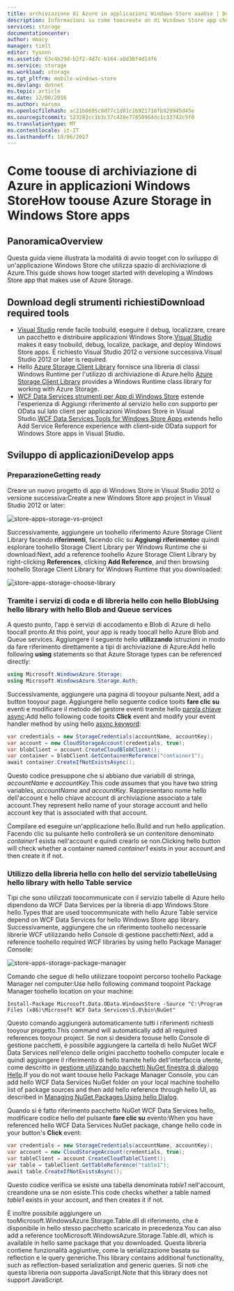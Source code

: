 ```yaml
---
title: archiviazione di Azure in applicazioni Windows Store aaaUse | Documenti Microsoft
description: Informazioni su come toocreate un di Windows Store app che utilizza l'archiviazione Blob di Azure, coda, tabella o File.
services: storage
documentationcenter: 
author: mmacy
manager: timlt
editor: tysonn
ms.assetid: 63c4b29d-b2f2-4d7c-b164-a0d38f4d14f6
ms.service: storage
ms.workload: storage
ms.tgt_pltfrm: mobile-windows-store
ms.devlang: dotnet
ms.topic: article
ms.date: 12/08/2016
ms.author: marsma
ms.openlocfilehash: ac21b0695c0d77c1d81c1b921718fb929945d45e
ms.sourcegitcommit: 523283cc1b3c37c428e77850964dc1c33742c5f0
ms.translationtype: MT
ms.contentlocale: it-IT
ms.lasthandoff: 10/06/2017
---
```

# <a name="how-toouse-azure-storage-in-windows-store-apps"></a><span data-ttu-id="0c161-103">Come toouse di archiviazione di Azure in applicazioni Windows Store</span><span class="sxs-lookup"><span data-stu-id="0c161-103">How toouse Azure Storage in Windows Store apps</span></span>
## <a name="overview"></a><span data-ttu-id="0c161-104">Panoramica</span><span class="sxs-lookup"><span data-stu-id="0c161-104">Overview</span></span>
<span data-ttu-id="0c161-105">Questa guida viene illustrata la modalità di avvio tooget con lo sviluppo di un'applicazione Windows Store che utilizza spazio di archiviazione di Azure.</span><span class="sxs-lookup"><span data-stu-id="0c161-105">This guide shows how tooget started with developing a Windows Store app that makes use of Azure Storage.</span></span>

## <a name="download-required-tools"></a><span data-ttu-id="0c161-106">Download degli strumenti richiesti</span><span class="sxs-lookup"><span data-stu-id="0c161-106">Download required tools</span></span>
* <span data-ttu-id="0c161-107">[Visual Studio](https://www.visualstudio.com/downloads/) rende facile toobuild, eseguire il debug, localizzare, creare un pacchetto e distribuire applicazioni Windows Store.</span><span class="sxs-lookup"><span data-stu-id="0c161-107">[Visual Studio](https://www.visualstudio.com/downloads/) makes it easy toobuild, debug, localize, package, and deploy Windows Store apps.</span></span> <span data-ttu-id="0c161-108">È richiesto Visual Studio 2012 o versione successiva.</span><span class="sxs-lookup"><span data-stu-id="0c161-108">Visual Studio 2012 or later is required.</span></span>
* <span data-ttu-id="0c161-109">Hello [Azure Storage Client Library](https://www.nuget.org/packages/WindowsAzure.Storage) fornisce una libreria di classi Windows Runtime per l'utilizzo di archiviazione di Azure.</span><span class="sxs-lookup"><span data-stu-id="0c161-109">hello [Azure Storage Client Library](https://www.nuget.org/packages/WindowsAzure.Storage) provides a Windows Runtime class library for working with Azure Storage.</span></span>
* <span data-ttu-id="0c161-110">[WCF Data Services strumenti per App di Windows Store](http://www.microsoft.com/download/details.aspx?id=30714) estende l'esperienza di Aggiungi riferimento al servizio hello con supporto per OData sul lato client per applicazioni Windows Store in Visual Studio.</span><span class="sxs-lookup"><span data-stu-id="0c161-110">[WCF Data Services Tools for Windows Store Apps](http://www.microsoft.com/download/details.aspx?id=30714) extends hello Add Service Reference experience with client-side OData support for Windows Store apps in Visual Studio.</span></span>

## <a name="develop-apps"></a><span data-ttu-id="0c161-111">Sviluppo di applicazioni</span><span class="sxs-lookup"><span data-stu-id="0c161-111">Develop apps</span></span>
### <a name="getting-ready"></a><span data-ttu-id="0c161-112">Preparazione</span><span class="sxs-lookup"><span data-stu-id="0c161-112">Getting ready</span></span>
<span data-ttu-id="0c161-113">Creare un nuovo progetto di app di Windows Store in Visual Studio 2012 o versione successiva:</span><span class="sxs-lookup"><span data-stu-id="0c161-113">Create a new Windows Store app project in Visual Studio 2012 or later:</span></span>

![store-apps-storage-vs-project][store-apps-storage-vs-project]

<span data-ttu-id="0c161-115">Successivamente, aggiungere un toohello riferimento Azure Storage Client Library facendo **riferimenti**, facendo clic su **Aggiungi riferimento**e quindi esplorare toohello Storage Client Library per Windows Runtime che si download:</span><span class="sxs-lookup"><span data-stu-id="0c161-115">Next, add a reference toohello Azure Storage Client Library by right-clicking **References**, clicking **Add Reference**, and then browsing toohello Storage Client Library for Windows Runtime that you downloaded:</span></span>

![store-apps-storage-choose-library][store-apps-storage-choose-library]

### <a name="using-hello-library-with-hello-blob-and-queue-services"></a><span data-ttu-id="0c161-117">Tramite i servizi di coda e di libreria hello con hello Blob</span><span class="sxs-lookup"><span data-stu-id="0c161-117">Using hello library with hello Blob and Queue services</span></span>
<span data-ttu-id="0c161-118">A questo punto, l'app è servizi di accodamento e Blob di Azure di hello toocall pronto.</span><span class="sxs-lookup"><span data-stu-id="0c161-118">At this point, your app is ready toocall hello Azure Blob and Queue services.</span></span> <span data-ttu-id="0c161-119">Aggiungere il seguente hello **utilizzando** istruzioni in modo da fare riferimento direttamente a tipi di archiviazione di Azure:</span><span class="sxs-lookup"><span data-stu-id="0c161-119">Add hello following **using** statements so that Azure Storage types can be referenced directly:</span></span>

```csharp
using Microsoft.WindowsAzure.Storage;
using Microsoft.WindowsAzure.Storage.Auth;
```

<span data-ttu-id="0c161-120">Successivamente, aggiungere una pagina di tooyour pulsante.</span><span class="sxs-lookup"><span data-stu-id="0c161-120">Next, add a button tooyour page.</span></span> <span data-ttu-id="0c161-121">Aggiungere hello seguente codice tooits **fare clic su** eventi e modificare il metodo del gestore eventi tramite hello [parola chiave async](http://msdn.microsoft.com/library/vstudio/hh156513.aspx):</span><span class="sxs-lookup"><span data-stu-id="0c161-121">Add hello following code tooits **Click** event and modify your event handler method by using hello [async keyword](http://msdn.microsoft.com/library/vstudio/hh156513.aspx):</span></span>

```csharp
var credentials = new StorageCredentials(accountName, accountKey);
var account = new CloudStorageAccount(credentials, true);
var blobClient = account.CreateCloudBlobClient();
var container = blobClient.GetContainerReference("container1");
await container.CreateIfNotExistsAsync();
```

<span data-ttu-id="0c161-122">Questo codice presuppone che si abbiano due variabili di stringa, *accountName* e *accountKey*.</span><span class="sxs-lookup"><span data-stu-id="0c161-122">This code assumes that you have two string variables, *accountName* and *accountKey*.</span></span> <span data-ttu-id="0c161-123">Rappresentano nome hello dell'account e hello chiave account di archiviazione associato a tale account.</span><span class="sxs-lookup"><span data-stu-id="0c161-123">They represent hello name of your storage account and hello account key that is associated with that account.</span></span>

<span data-ttu-id="0c161-124">Compilare ed eseguire un'applicazione hello.</span><span class="sxs-lookup"><span data-stu-id="0c161-124">Build and run hello application.</span></span> <span data-ttu-id="0c161-125">Facendo clic su pulsante hello controllerà se un contenitore denominato *container1* esista nell'account e quindi crearlo se non.</span><span class="sxs-lookup"><span data-stu-id="0c161-125">Clicking hello button will check whether a container named *container1* exists in your account and then create it if not.</span></span>

### <a name="using-hello-library-with-hello-table-service"></a><span data-ttu-id="0c161-126">Utilizzo della libreria hello con hello del servizio tabelle</span><span class="sxs-lookup"><span data-stu-id="0c161-126">Using hello library with hello Table service</span></span>
<span data-ttu-id="0c161-127">Tipi che sono utilizzati toocommunicate con il servizio tabelle di Azure hello dipendono da WCF Data Services per la libreria di app Windows Store hello.</span><span class="sxs-lookup"><span data-stu-id="0c161-127">Types that are used toocommunicate with hello Azure Table service depend on WCF Data Services for hello Windows Store app library.</span></span> <span data-ttu-id="0c161-128">Successivamente, aggiungere che un riferimento toohello necessarie librerie WCF utilizzando hello Console di gestione pacchetti:</span><span class="sxs-lookup"><span data-stu-id="0c161-128">Next, add a reference toohello required WCF libraries by using hello Package Manager Console:</span></span>

![store-apps-storage-package-manager][store-apps-storage-package-manager]

<span data-ttu-id="0c161-130">Comando che segue di hello utilizzare toopoint percorso toohello Package Manager nel computer:</span><span class="sxs-lookup"><span data-stu-id="0c161-130">Use hello following command toopoint Package Manager toohello location on your machine:</span></span>

    Install-Package Microsoft.Data.OData.WindowsStore -Source "C:\Program Files (x86)\Microsoft WCF Data Services\5.0\bin\NuGet"

<span data-ttu-id="0c161-131">Questo comando aggiungerà automaticamente tutti i riferimenti richiesti tooyour progetto.</span><span class="sxs-lookup"><span data-stu-id="0c161-131">This command will automatically add all required references tooyour project.</span></span> <span data-ttu-id="0c161-132">Se non si desidera toouse hello Console di gestione pacchetti, è possibile aggiungere la cartella di hello NuGet WCF Data Services nell'elenco delle origini pacchetto toohello computer locale e quindi aggiungere il riferimento di hello tramite hello dell'interfaccia utente, come descritto in [gestione utilizzando pacchetti NuGet finestra di dialogo Hello](http://docs.nuget.org/docs/start-here/Managing-NuGet-Packages-Using-The-Dialog).</span><span class="sxs-lookup"><span data-stu-id="0c161-132">If you do not want toouse hello Package Manager Console, you can add hello WCF Data Services NuGet folder on your local machine toohello list of package sources and then add hello reference through hello UI, as described in [Managing NuGet Packages Using hello Dialog](http://docs.nuget.org/docs/start-here/Managing-NuGet-Packages-Using-The-Dialog).</span></span>

<span data-ttu-id="0c161-133">Quando si è fatto riferimento pacchetto NuGet WCF Data Services hello, modificare codice hello del pulsante **fare clic su** evento:</span><span class="sxs-lookup"><span data-stu-id="0c161-133">When you have referenced hello WCF Data Services NuGet package, change hello code in your button's **Click** event:</span></span>

```csharp
var credentials = new StorageCredentials(accountName, accountKey);
var account = new CloudStorageAccount(credentials, true);
var tableClient = account.CreateCloudTableClient();
var table = tableClient.GetTableReference("table1");
await table.CreateIfNotExistsAsync();
```

<span data-ttu-id="0c161-134">Questo codice verifica se esiste una tabella denominata *table1* nell'account, creandone una se non esiste.</span><span class="sxs-lookup"><span data-stu-id="0c161-134">This code checks whether a table named *table1* exists in your account, and then creates it if not.</span></span>

<span data-ttu-id="0c161-135">È inoltre possibile aggiungere un tooMicrosoft.WindowsAzure.Storage.Table.dll di riferimento, che è disponibile in hello stesso pacchetto scaricato in precedenza.</span><span class="sxs-lookup"><span data-stu-id="0c161-135">You can also add a reference tooMicrosoft.WindowsAzure.Storage.Table.dll, which is available in hello same package that you downloaded.</span></span> <span data-ttu-id="0c161-136">Questa libreria contiene funzionalità aggiuntive, come la serializzazione basata su reflection e le query generiche.</span><span class="sxs-lookup"><span data-stu-id="0c161-136">This library contains additional functionality, such as reflection-based serialization and generic queries.</span></span> <span data-ttu-id="0c161-137">Si noti che questa libreria non supporta JavaScript.</span><span class="sxs-lookup"><span data-stu-id="0c161-137">Note that this library does not support JavaScript.</span></span>

[store-apps-storage-vs-project]: ./media/storage-use-store-apps/store-apps-storage-vs-project.png
[store-apps-storage-choose-library]: ./media/storage-use-store-apps/store-apps-storage-choose-library.png
[store-apps-storage-package-manager]: ./media/storage-use-store-apps/store-apps-storage-package-manager.png
